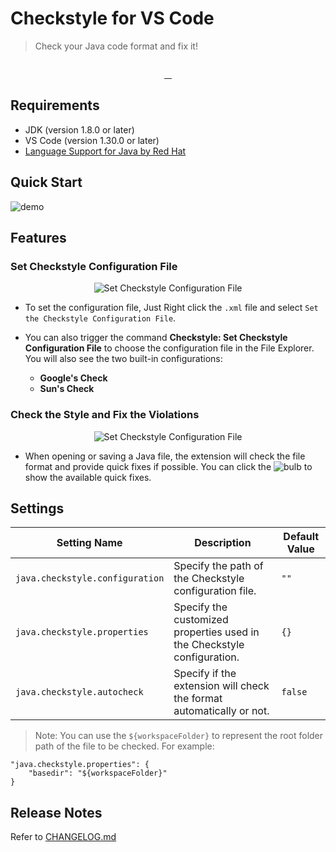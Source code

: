 # Checkstyle for VS Code

> Check your Java code format and fix it!

<p align="center">
  <img src="https://raw.githubusercontent.com/jdneo/vscode-checkstyle/cs/reborn/resources/icon_checkstyle.png" alt="">
</p>
<p align="center">
  <a href="https://travis-ci.org/jdneo/vscode-checkstyle">
    <img src="https://img.shields.io/travis/jdneo/vscode-checkstyle.svg?style=flat-square" alt="">
  </a>
  <a href="https://lgtm.com/projects/g/jdneo/vscode-checkstyle/alerts">
    <img src="https://img.shields.io/lgtm/alerts/g/jdneo/vscode-checkstyle.svg?style=flat-square" alt="">
  </a>
  <a href="https://marketplace.visualstudio.com/items?itemName=shengchen.vscode-checkstyle">
    <img src="https://img.shields.io/visual-studio-marketplace/d/shengchen.vscode-checkstyle.svg?style=flat-square" alt="">
  </a>
  <a href="https://gitter.im/vscode-checkstyle/Lobby">
    <img src="https://img.shields.io/gitter/room/jdneo/vscode-checkstyle.svg?style=flat-square" alt="">
  </a>
</p>

## Requirements
- JDK (version 1.8.0 or later)
- VS Code (version 1.30.0 or later)
- [Language Support for Java by Red Hat](https://marketplace.visualstudio.com/items?itemName=redhat.java)

## Quick Start
![demo](https://raw.githubusercontent.com/jdneo/vscode-checkstyle/cs/reborn/docs/gifs/demo.gif)

## Features
### Set Checkstyle Configuration File
<p align="center">
  <img src="https://raw.githubusercontent.com/jdneo/vscode-checkstyle/cs/reborn/docs/imgs/set_config.png" alt="Set Checkstyle Configuration File" />
</p>

- To set the configuration file, Just Right click the `.xml` file and select `Set the Checkstyle Configuration File`.

- You can also trigger the command **Checkstyle: Set Checkstyle Configuration File** to choose the configuration file in the File Explorer. You will also see the two built-in configurations:
  - **Google's Check**
  - **Sun's Check**

### Check the Style and Fix the Violations
<p align="center">
  <img src="https://raw.githubusercontent.com/jdneo/vscode-checkstyle/cs/reborn/docs/imgs/quick_fix.png" alt="Set Checkstyle Configuration File" />
</p>

- When opening or saving a Java file, the extension will check the file format and provide quick fixes if possible. You can click the ![bulb](https://raw.githubusercontent.com/jdneo/vscode-checkstyle/cs/reborn/docs/imgs/btn_bulb.png) to show the available quick fixes.

## Settings
| Setting Name | Description | Default Value |
|---|---|---|
| `java.checkstyle.configuration` | Specify the path of the Checkstyle configuration file. | `""` |
| `java.checkstyle.properties` | Specify the customized properties used in the Checkstyle configuration. | `{}` |
| `java.checkstyle.autocheck` | Specify if the extension will check the format automatically or not. | `false` |

> Note: You can use the `${workspaceFolder}` to represent the root folder path of the file to be checked. For example: 
```jsonc
"java.checkstyle.properties": {
	"basedir": "${workspaceFolder}"
}
```

## Release Notes

Refer to [CHANGELOG.md](https://github.com/jdneo/vscode-checkstyle/blob/develop/CHANGELOG.md)

